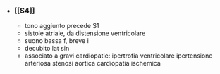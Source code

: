 - ### [[S4]]
	- tono aggiunto precede S1
	- sistole atriale, da distensione ventricolare
	- suono bassa f, breve i
	- decubito lat sin
	- associato a gravi cardiopatie: ipertrofia ventricolare ipertensione arteriosa stenosi aortica cardiopatia ischemica